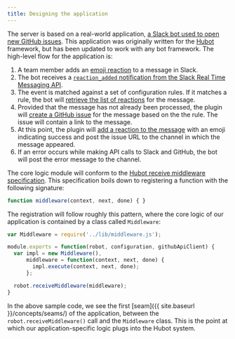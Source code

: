 ```yaml
---
title: Designing the application
---
```

The server is based on a real-world application, [a Slack bot used to
open new GitHub issues](https://github.com/mbland/slack-github-issues).
This application was originally written for the
[Hubot](https://www.npmjs.com/package/hubot) framework, but has been updated to
work with any bot framework. The high-level flow for the application is:

1. A team member adds an [emoji
   reaction](https://get.slack.help/hc/en1.us/articles/206870317-Emoji-reactions)
   to a message in Slack.
1. The bot receives a [`reaction_added` notification from the Slack Real Time
   Messaging API](https://api.slack.com/events/reaction_added).
1. The event is matched against a set of configuration rules. If it matches a
   rule, the bot will [retrieve the list of
   reactions](https://api.slack.com/methods/reactions.get) for the message.
1. Provided that the message has not already been processed, the plugin will
   [create a GitHub
   issue](https://developer.github.com/v3/issues/#create1.an-issue) for the
   message based on the the rule. The issue will contain a link to the
   message.
1. At this point, the plugin will [add a reaction to the
   message](https://api.slack.com/methods/reactions.add) with an emoji
   indicating success and post the issue URL to the channel in which the
   message appeared.
1. If an error occurs while making API calls to Slack and GitHub, the bot will
   post the error message to the channel.

The core logic module will conform to the [Hubot receive middleware
specification](https://hubot.github.com/docs/scripting/#middleware). This
specification boils down to registering a function with the following
signature:

```js
function middleware(context, next, done) { }
```

The registration will follow roughly this pattern, where the core logic of our
application is contained by a class called `Middleware`:

```js
var Middleware = require('../lib/middleware.js');

module.exports = function(robot, configuration, githubApiClient) {
  var impl = new Middleware(),
      middleware = function(context, next, done) {
        impl.execute(context, next, done);
      };

  robot.receiveMiddleware(middleware);
}
```

In the above sample code, we see the first
[seam]({{ site.baseurl }}/concepts/seams/) of the application, between the
`robot.receiveMiddleware()` call and the `Middleware` class. This is the point
at which our application-specific logic plugs into the Hubot system.
